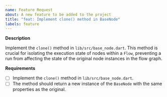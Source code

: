 ```yaml
---
name: Feature Request
about: A new feature to be added to the project
title: "feat: Implement clone() method in BaseNode"
labels: feature
---
```


**Description**

Implement the `clone()` method in `lib/src/base_node.dart`. This method is crucial for isolating the execution state of nodes within a `Flow`, preventing a run from affecting the state of the original node instances in the flow graph.

**Requirements**

- [ ] Implement the `clone()` method in `lib/src/base_node.dart`.
- [ ] The method should return a new instance of the `BaseNode` with the same properties as the original.
